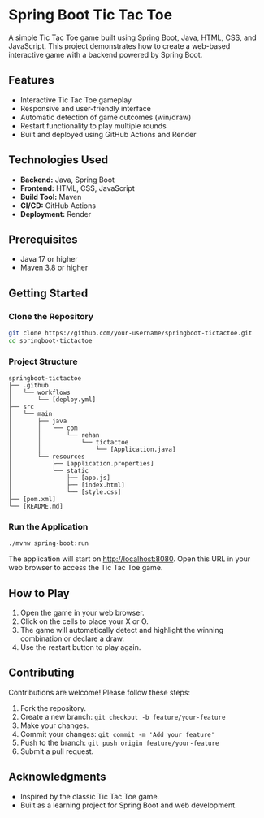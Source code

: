 # Spring Boot Tic Tac Toe

A simple Tic Tac Toe game built using Spring Boot, Java, HTML, CSS, and JavaScript. This project demonstrates how to create a web-based interactive game with a backend powered by Spring Boot.

## Features

- Interactive Tic Tac Toe gameplay
- Responsive and user-friendly interface
- Automatic detection of game outcomes (win/draw)
- Restart functionality to play multiple rounds
- Built and deployed using GitHub Actions and Render

## Technologies Used

- **Backend:** Java, Spring Boot
- **Frontend:** HTML, CSS, JavaScript
- **Build Tool:** Maven
- **CI/CD:** GitHub Actions
- **Deployment:** Render

## Prerequisites

- Java 17 or higher
- Maven 3.8 or higher

## Getting Started

### Clone the Repository

```bash
git clone https://github.com/your-username/springboot-tictactoe.git
cd springboot-tictactoe
```

### Project Structure

```
springboot-tictactoe
├── .github
│   └── workflows
│       └── [deploy.yml]
├── src
│   └── main
│       ├── java
│       │   └── com
│       │       └── rehan
│       │           └── tictactoe
│       │               └── [Application.java]
│       └── resources
│           ├── [application.properties]
│           └── static
│               ├── [app.js]
│               ├── [index.html]
│               └── [style.css]
├── [pom.xml]
└── [README.md]
```

### Run the Application

```bash
./mvnw spring-boot:run
```

The application will start on [http://localhost:8080](http://localhost:8080). Open this URL in your web browser to access the Tic Tac Toe game.

## How to Play

1. Open the game in your web browser.
2. Click on the cells to place your X or O.
3. The game will automatically detect and highlight the winning combination or declare a draw.
4. Use the restart button to play again.

## Contributing

Contributions are welcome! Please follow these steps:

1. Fork the repository.
2. Create a new branch: `git checkout -b feature/your-feature`
3. Make your changes.
4. Commit your changes: `git commit -m 'Add your feature'`
5. Push to the branch: `git push origin feature/your-feature`
6. Submit a pull request.

## Acknowledgments

- Inspired by the classic Tic Tac Toe game.
- Built as a learning project for Spring Boot and web development.